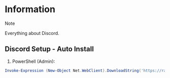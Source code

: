 # Information

> [!NOTE]
> Everything about Discord.

## Discord Setup - Auto Install

1. PowerShell (Admin):

```powershell
Invoke-Expression (New-Object Net.WebClient).DownloadString('https://raw.githubusercontent.com/ByKsTv/Everything/main/Windows/Discord/Download.ps1')

```
